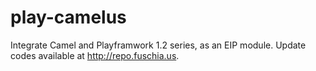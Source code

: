 play-camelus
============

Integrate Camel and Playframwork 1.2 series, as an EIP module. Update codes available at http://repo.fuschia.us.
